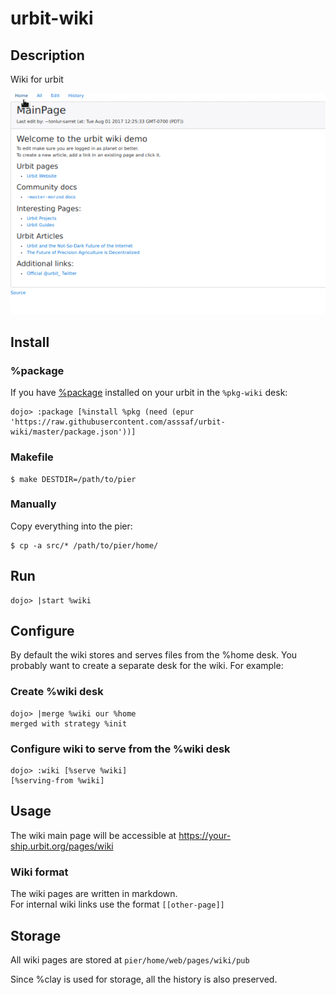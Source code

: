# urbit-wiki

## Description
Wiki for urbit

![wiki demo](https://github.com/asssaf/urbit-wiki/raw/master/wiki.gif "Wiki demo")

## Install
### %package
If you have [%package](https://github.com/asssaf/urbit-package) installed on your urbit in the `%pkg-wiki` desk:
```
dojo> :package [%install %pkg (need (epur 'https://raw.githubusercontent.com/asssaf/urbit-wiki/master/package.json'))]
```

### Makefile
```
$ make DESTDIR=/path/to/pier
```

### Manually
Copy everything into the pier:
```
$ cp -a src/* /path/to/pier/home/
```

## Run
```
dojo> |start %wiki
```

## Configure
By default the wiki stores and serves files from the %home desk. You probably
want to create a separate desk for the wiki. For example:

### Create %wiki desk
```
dojo> |merge %wiki our %home
merged with strategy %init
```

### Configure wiki to serve from the %wiki desk
```
dojo> :wiki [%serve %wiki]
[%serving-from %wiki]
```

## Usage
The wiki main page will be accessible at https://your-ship.urbit.org/pages/wiki

### Wiki format
The wiki pages are written in markdown.  
For internal wiki links use the format `[[other-page]]`

## Storage
All wiki pages are stored at `pier/home/web/pages/wiki/pub`

Since %clay is used for storage, all the history is also preserved.
